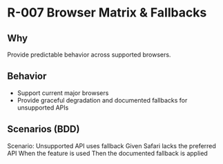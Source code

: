 # R-007 Browser Matrix & Fallbacks

## Why
Provide predictable behavior across supported browsers.

## Behavior
- Support current major browsers
- Provide graceful degradation and documented fallbacks for unsupported APIs

## Scenarios (BDD)
Scenario: Unsupported API uses fallback
Given Safari lacks the preferred API
When the feature is used
Then the documented fallback is applied
